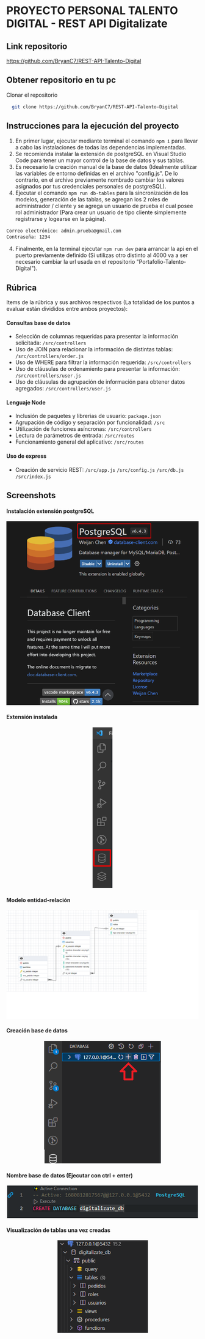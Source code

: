 # PROYECTO PERSONAL TALENTO DIGITAL - REST API Digitalizate

## Link repositorio

https://github.com/BryanC7/REST-API-Talento-Digital

## Obtener repositorio en tu pc
Clonar el repositorio
```bash
  git clone https://github.com/BryanC7/REST-API-Talento-Digital
```

## Instrucciones para la ejecución del proyecto  
1. En primer lugar, ejecutar mediante terminal el comando `npm i` para llevar a cabo las instalaciones de todas las dependencias implementadas.
2. Se recomienda instalar la extensión de postgreSQL en Visual Studio Code para tener un mayor control de la base de datos y sus tablas.
3. Es necesario la creación manual de la base de datos (Idealmente utilizar las variables de entorno definidas en el archivo "config.js". De lo contrario, en el archivo previamente nombrado cambiar los valores asignados por tus credenciales personales de postgreSQL).
4. Ejecutar el comando `npm run db-tables` para la sincronización de los modelos, generación de las tablas, se agregan los 2 roles de administrador / cliente y se agrega un usuario de prueba el cual posee rol administrador (Para crear un usuario de tipo cliente simplemente registrarse y logearse en la página).

```bash
Correo electrónico: admin.prueba@gmail.com
Contraseña: 1234
```
4. Finalmente, en la terminal ejecutar `npm run dev` para arrancar la api en el puerto previamente definido (Si utilizas otro distinto al 4000 va a ser necesario cambiar la url usada en el repositorio "Portafolio-Talento-Digital").

## Rúbrica
Items de la rúbrica y sus archivos respectivos (La totalidad de los puntos a evaluar están divididos entre ambos proyectos):
#### Consultas base de datos
- Selección de columnas requeridas para presentar la información solicitada: `/src/controllers`
- Uso de JOIN para relacionar la información de distintas tablas: `/src/controllers/order.js`
- Uso de WHERE para filtrar la información requerida: `/src/controllers` 
- Uso de cláusulas de ordenamiento para presentar la información: `/src/controllers/user.js` 
- Uso de cláusulas de agrupación de información para obtener datos agregados: `/src/controllers/user.js`

#### Lenguaje Node
- Inclusión de paquetes y librerias de usuario: `package.json`
- Agrupación de código y separación por funcionalidad: `/src`
- Utilización de funciones asíncronas: `/src/controllers`
- Lectura de parámetros de entrada: `/src/routes`
- Funcionamiento general del aplicativo: `/src/routes`

#### Uso de express
- Creación de servicio REST: `/src/app.js` `/src/config.js` `/src/db.js` `/src/index.js`

## Screenshots

#### Instalación extensión postgreSQL
<p align="center">
    <img src="https://github.com/BryanC7/REST-API-Talento-Digital/blob/master/screenshots/postgreSQL.png?raw=true"/>
</p>

#### Extensión instalada
<p align="center">
    <img src="https://github.com/BryanC7/REST-API-Talento-Digital/blob/master/screenshots/extension.png?raw=true"/>
</p>

#### Modelo entidad-relación
<p align="center">
    <img src="https://github.com/BryanC7/REST-API-Talento-Digital/blob/master/screenshots/modelo-entidad-relacion.png?raw=true"/>
</p>

#### Creación base de datos
<p align="center">
    <img src="https://github.com/BryanC7/REST-API-Talento-Digital/blob/master/screenshots/creacion-db.png?raw=true"/>
</p>

#### Nombre base de datos (Ejecutar con ctrl + enter)
<p align="center">
    <img src="https://github.com/BryanC7/REST-API-Talento-Digital/blob/master/screenshots/nombre-db.png?raw=true"/>
</p>

#### Visualización de tablas una vez creadas
<p align="center">
    <img src="https://github.com/BryanC7/REST-API-Talento-Digital/blob/master/screenshots/db-tablas.png?raw=true"/>
</p>
